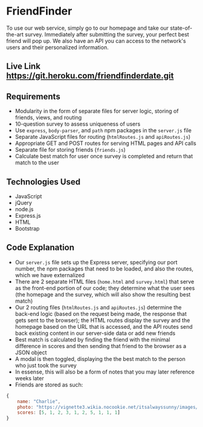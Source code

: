 # FriendFinder

To use our web service, simply go to our homepage and take our state-of-the-art survey. Immediately after submitting the survey, your perfect best friend will pop up. We also have an API you can access to the network's users and their personalized information.

## Live Link https://git.heroku.com/friendfinderdate.git

## Requirements

- Modularity in the form of separate files for server logic, storing of friends, views, and routing
- 10-question survey to assess uniqueness of users
- Use `express`, `body-parser`, and `path` npm packages in the `server.js` file
- Separate JavaScript files for routing (`htmlRoutes.js` and `apiRoutes.js`)
- Appropriate GET and POST routes for serving HTML pages and API calls
- Separate file for storing friends (`friends.js`)
- Calculate best match for user once survey is completed and return that match to the user

## Technologies Used

- JavaScript
- jQuery
- node.js
- Express.js
- HTML
- Bootstrap

## Code Explanation

- Our `server.js` file sets up the Express server, specifying our port number, the npm packages that need to be loaded, and also the routes, which we have externalized
- There are 2 separate HTML files (`home.html` and `survey.html`) that serve as the front-end portion of our code; they determine what the user sees (the homepage and the survey, which will also show the resulting best match)
- Our 2 routing files (`htmlRoutes.js` and `apiRoutes.js`) determine the back-end logic (based on the request being made, the response that gets sent to the browser); the HTML routes display the survey and the homepage based on the URL that is accessed, and the API routes send back existing content in our server-side data or add new friends
- Best match is calculated by finding the friend with the minimal difference in scores and then sending that friend to the browser as a JSON object
- A modal is then toggled, displaying the the best match to the person who just took the survey
- In essense, this will also be a form of notes that you may later reference weeks later
- Friends are stored as such:

```js
{
	name: "Charlie",
	photo: "https://vignette3.wikia.nocookie.net/itsalwayssunny/images/0/0a/Charlie_%289%29.jpg",
	scores: [5, 1, 2, 3, 1, 2, 5, 1, 1, 1]
}
```
